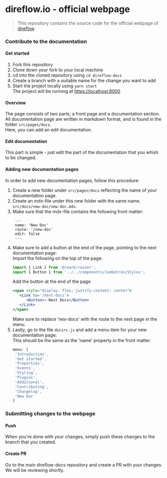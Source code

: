 # direflow.io - official webpage

> This repository contains the source code for the official webpage of [direflow](https://direflow.io/).

### Contribute to the documentation

#### Get started
1. Fork this repository
2. Clone down your fork to your local machine
3. cd into the cloned repository using `cd direflow-docs`
4. Create a branch with a suitable name for the change you want to add
5. Start the project locally using `yarn start`  
   The project will be running at [https://localhost:8000](https://localhost:8000)

#### Overview
The page consists of two parts; a front page and a documentation section.  
All documentation page are written in markdown format, and is found in the folder `src/pages/docs`.  
Here, you can add an edit documentation.

#### Edit documentation
This part is simple - just edit the part of the documentation that you whish to be changed.

#### Adding new documentation pages
In order to add new documentation pages, follow this procedure:
1. Create a new folder under `src/pages/docs` reflecting the name of your documentation page.
2. Create an mdx-file under this new folder with the same name. `src/docs/new-doc/new-doc.mdx`.
3. Make sure that the mdx-file contains the following front matter:  
   ```mdx
    ---
    name: 'New Doc'
    route: '/new-doc'
    edit: false
    ---
   ```
4. Make sure to add a button at the end of the page, pointing to the next documentation page:  
   Import the following on the top of the page:
   ```jsx
   import { Link } from '@reach/router';
   import { Button } from '../../components/Jumbotron/Styles';
   ```
   Add the button at the end of the page
   ```jsx
   <span style="display: flex; justify-content: center">
      <Link to='/next-docs'>
         <Button>→ Next Docs</Button>
      </Link>
   </span>
   ```
   Make sure to replace 'nex-docs' with the route to the next page in the menu.
5. Lastly, go to the file `doczrc.js` and add a menu item for your new documentation page:  
   This should be the same as the 'name' property in the front matter.
   ```javascript
   menu: [
    'Introduction',
    'Get started',
    'Properties',
    'Events',
    'Styling',
    'Plugins',
    'Additional',
    'Contributing',
    'Changelog',
    'New Doc'
   ]
   ```

### Submitting changes to the webpage

#### Push
When you're done with your changes, simply push these changes to the branch that you created.

#### Create PR
Go to the main direflow-docs repository and create a PR with your changes.
We will be reviewing shortly.
